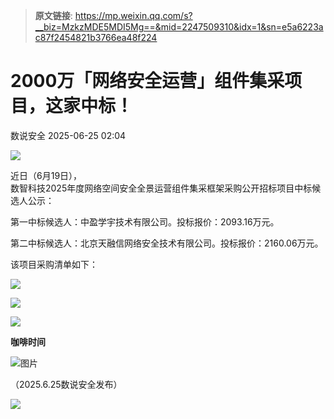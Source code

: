 > **原文链接**: https://mp.weixin.qq.com/s?__biz=MzkzMDE5MDI5Mg==&mid=2247509310&idx=1&sn=e5a6223ac87f2454821b3766ea48f224

#  2000万「网络安全运营」组件集采项目，这家中标！  
 数说安全   2025-06-25 02:04  
  
![](https://mmbiz.qpic.cn/sz_mmbiz_png/kBl5kX6f2oNXdGsgUuc2rgZFHnJMLsJkcNSYz1Zp60jQEKFaZgpbLzod7ySNjfYKLap38d6HTicr2Tmic5YeYECw/640?wx_fmt=other&wxfrom=5&wx_lazy=1&wx_co=1&tp=webp "")  
  
近日（6月19日），  
数智科技2025年度网络空间安全全景运营组件集采框架采购公开招标项目中标候选人公示：  
  
第一中标候选人：中盈学宇技术有限公司。投标报价：2093.16万元。  
  
第二中标候选人：北京天融信网络安全技术有限公司。投标报价：2160.06万元。  
  
  
该项目采购清单如下：  
  
![](https://mmbiz.qpic.cn/sz_mmbiz_png/kBl5kX6f2oPSgqwyQgo8msiaSUC7OfKHyJvePsJ2mN28ibicfNkA5qUpa9KIuia4RJyCKLKAbySpKibCavNucAPDdkA/640?wx_fmt=png&from=appmsg "")  
  
  
![](https://mmbiz.qpic.cn/sz_mmbiz_png/kBl5kX6f2oPSgqwyQgo8msiaSUC7OfKHyib3cB7xWxYicdajTcAgq7lzcIJpumMz2T7xFHD4no7HSGGPbCboSMf9w/640?wx_fmt=png&from=appmsg "")  
  
![](https://mmbiz.qpic.cn/sz_mmbiz_png/kBl5kX6f2oPSgqwyQgo8msiaSUC7OfKHyiakYIibPBLiaDZHu3NDiaExzib4LFCSKgUKXtu9FdeOOficDECR3fVHyZAVw/640?wx_fmt=png&from=appmsg "")  
  
  
**咖啡时间**  
  
![图片](https://mmbiz.qpic.cn/mmbiz_png/bL2iaicTYdZn4BPwWKXjOloCm1PTQNabqdU0QV6a3ByvEMLKCYLthmI9551icCvck7U1TStEQoU5ec3BficMwUnoAg/640?wx_fmt=other&from=appmsg&wxfrom=5&wx_lazy=1&wx_co=1&tp=webp "")  
  
  
  
[](https://mp.weixin.qq.com/s?__biz=MzI5NjA0NjI5MQ==&mid=2650184178&idx=1&sn=42c6b4bb8e2a1d95c686725b2159bc97&scene=21#wechat_redirect)  
  
  
  
（2025.6.25数说安全发布）  
  
![](https://mmbiz.qpic.cn/sz_mmbiz_jpg/kBl5kX6f2oNXdGsgUuc2rgZFHnJMLsJkqUuLEag4Oic476GJBqT0PibqeHXjsI07j9vbvFXRDJga57KnkZxCjm6g/640?wx_fmt=other&wxfrom=5&wx_lazy=1&wx_co=1&tp=webp "")  
  
  
